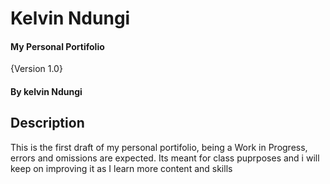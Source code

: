 # Kelvin Ndungi
#### My Personal Portifolio
{Version 1.0}
#### By **kelvin Ndungi**
## Description
This is the first draft of my personal portifolio, being a Work in Progress, errors and omissions are expected. Its meant for class puprposes and i will keep on improving it as I learn more content and skills
